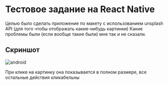 # Тестовое задание на React Native
Целью было сделать приложение по макету с использованием unsplash API (для того чтобы отображать какие-нибудь картинки)
Какие проблемы были (если вообще такие были) мне так и не сказали.
## Скриншот
![android](https://user-images.githubusercontent.com/65729215/139597146-209d09da-4c7d-4d28-b799-1fb239da39ca.png)

При клике на картинку она показывается в полном размере, все остальные действия кликабельны
